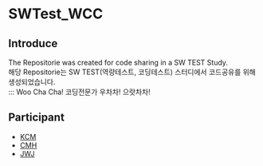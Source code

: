 # SWTest_WCC

## Introduce

The Repositorie was created for code sharing in a SW TEST Study.<br>
해당 Repositorie는 SW TEST(역량테스트, 코딩테스트) 스터디에서 코드공유를 위해 생성되었습니다.<br>
::: Woo Cha Cha! 코딩전문가 우차차! 으랏차차!

## Participant
- [KCM](https://github.com/Chanmi-Kim) <br>
- [CMH](https://github.com/chans08) <br>
- [JWJ](https://github.com/woojoovove) <br>
